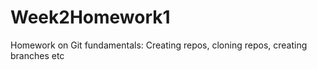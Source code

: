# Week2Homework1
Homework on Git fundamentals: Creating repos, cloning repos, creating branches etc

